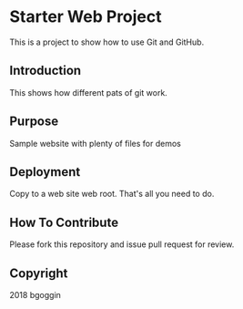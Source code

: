 # Starter Web Project 

This is a project to show how to use Git and GitHub.

## Introduction

This shows how different pats of git work.

## Purpose

Sample website with plenty of files for demos

## Deployment

Copy to a web site web root. That's all you need to do.

## How To Contribute

Please fork this repository and issue pull request for review.

## Copyright

2018 bgoggin
